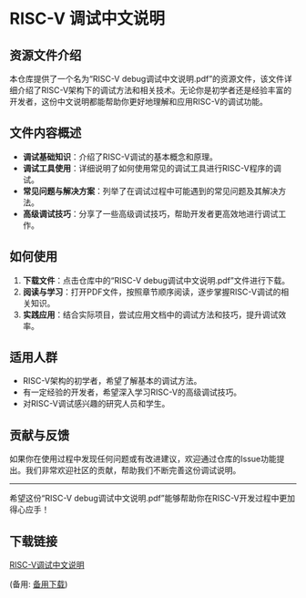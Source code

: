 # RISC-V 调试中文说明

## 资源文件介绍

本仓库提供了一个名为“RISC-V debug调试中文说明.pdf”的资源文件，该文件详细介绍了RISC-V架构下的调试方法和相关技术。无论你是初学者还是经验丰富的开发者，这份中文说明都能帮助你更好地理解和应用RISC-V的调试功能。

## 文件内容概述

- **调试基础知识**：介绍了RISC-V调试的基本概念和原理。
- **调试工具使用**：详细说明了如何使用常见的调试工具进行RISC-V程序的调试。
- **常见问题与解决方案**：列举了在调试过程中可能遇到的常见问题及其解决方法。
- **高级调试技巧**：分享了一些高级调试技巧，帮助开发者更高效地进行调试工作。

## 如何使用

1. **下载文件**：点击仓库中的“RISC-V debug调试中文说明.pdf”文件进行下载。
2. **阅读与学习**：打开PDF文件，按照章节顺序阅读，逐步掌握RISC-V调试的相关知识。
3. **实践应用**：结合实际项目，尝试应用文档中的调试方法和技巧，提升调试效率。

## 适用人群

- RISC-V架构的初学者，希望了解基本的调试方法。
- 有一定经验的开发者，希望深入学习RISC-V的高级调试技巧。
- 对RISC-V调试感兴趣的研究人员和学生。

## 贡献与反馈

如果你在使用过程中发现任何问题或有改进建议，欢迎通过仓库的Issue功能提出。我们非常欢迎社区的贡献，帮助我们不断完善这份调试说明。

---

希望这份“RISC-V debug调试中文说明.pdf”能够帮助你在RISC-V开发过程中更加得心应手！

## 下载链接
[RISC-V调试中文说明](https://pan.quark.cn/s/d6ab220f6267) 

(备用: [备用下载](https://pan.baidu.com/s/1jFSlk4wisXIw1D2yCKN5ow?pwd=1234))
